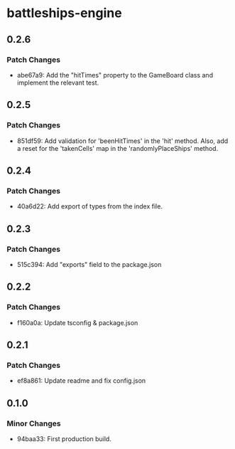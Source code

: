 # battleships-engine

## 0.2.6

### Patch Changes

-   abe67a9: Add the "hitTimes" property to the GameBoard class and implement the relevant test.

## 0.2.5

### Patch Changes

-   851df59: Add validation for 'beenHitTimes' in the 'hit' method. Also, add a reset for the 'takenCells' map in the 'randomlyPlaceShips' method.

## 0.2.4

### Patch Changes

-   40a6d22: Add export of types from the index file.

## 0.2.3

### Patch Changes

-   515c394: Add "exports" field to the package.json

## 0.2.2

### Patch Changes

-   f160a0a: Update tsconfig & package.json

## 0.2.1

### Patch Changes

-   ef8a861: Update readme and fix config.json

## 0.1.0

### Minor Changes

-   94baa33: First production build.
